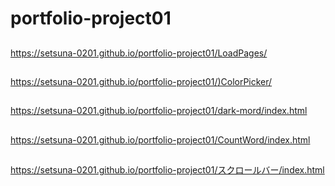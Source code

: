 # portfolio-project01
##
https://setsuna-0201.github.io/portfolio-project01/LoadPages/
##
[https://setsuna-0201.github.io/portfolio-project01/)ColorPicker/](https://setsuna-0201.github.io/portfolio-project01/ColorPicker/)
##
https://setsuna-0201.github.io/portfolio-project01/dark-mord/index.html
##
https://setsuna-0201.github.io/portfolio-project01/CountWord/index.html
##
https://setsuna-0201.github.io/portfolio-project01/スクロールバー/index.html


